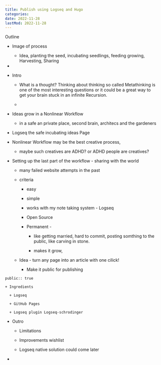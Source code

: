 ```yaml
---
title: Publish using Logseq and Hugo
categories:
date: 2022-11-28
lastMod: 2022-11-28
---
```



Outline

  + Image of process

    + Idea, planting the seed, incubating seedlings, feeding growing, Harvesting, Sharing

  + 

  + Intro

    + What is a thought? Thinking about thinking so called Metathinking is one of the most interesting questions or it could be a great way to get your brain stuck in an infinite Recursion.

    + 

  + Ideas grow in a Nonlinear Workflow

    + in a safe an private place, second brain, architecs and the gardeners

  + Logseq the safe incubating ideas Page

  + Nonlinear Workflow may be the best creative process,

    + maybe such creatives are ADHD? or ADHD people are creatives?

  + Setting up the last part of the workflow - sharing with the world

    + many failed website attempts in the past

    + criteria

      + easy

      + simple

      + works with my note taking system - Logseq

      + Open Source

      + Permanent -

        + like getting married, hard to commit, posting somthing to the public, like carving in stone.

        + makes it grow,

    + Idea - turn any page into an article with one cilick!

      + Make it public for publishing

`public:: true`

    + Ingredients

      + Logseq

      + GitHub Pages

      + Logseq plugin Logseq-schrodinger

  + Outro

    + Limitations

    + Improvements wishlist

    + Logseq native solution could come later

  + 


